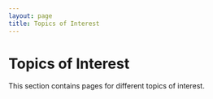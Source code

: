 ```yaml
---
layout: page
title: Topics of Interest
---
```


# Topics of Interest

This section contains pages for different topics of interest.
